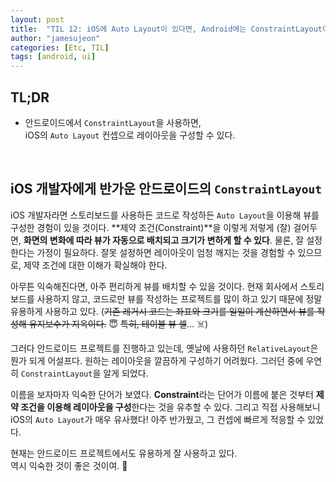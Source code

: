 ```yaml
---
layout: post
title:  "TIL 12: iOS에 Auto Layout이 있다면, Android에는 ConstraintLayout이 있다!"
author: "jamesujeon"
categories: [Etc, TIL]
tags: [android, ui]
---
```


## TL;DR

- 안드로이드에서 `ConstraintLayout`을 사용하면,  
iOS의 `Auto Layout` 컨셉으로 레이아웃을 구성할 수 있다.

<br>

## iOS 개발자에게 반가운 안드로이드의 `ConstraintLayout`

iOS 개발자라면 스토리보드를 사용하든 코드로 작성하든 `Auto Layout`을 이용해 뷰를 구성한 경험이 있을 것이다.
**제약 조건(Constraint)**을 이렇게 저렇게 (잘) 걸어두면, **화면의 변화에 따라 뷰가 자동으로 배치되고 크기가 변하게 할 수 있다**.
물론, 잘 설정한다는 가정이 필요하다.
잘못 설정하면 레이아웃이 엄청 깨지는 것을 경험할 수 있으므로, 제약 조건에 대한 이해가 확실해야 한다.

아무튼 익숙해진다면, 아주 편리하게 뷰를 배치할 수 있을 것이다.
현재 회사에서 스토리보드를 사용하지 않고, 코드로만 뷰를 작성하는 프로젝트를 많이 하고 있기 때문에 정말 유용하게 사용하고 있다.
(~~기존 레거시 코드는 좌표와 크기를 일일이 계산하면서 뷰를 작성해 유지보수가 지옥이다.~~ 😇 ~~특히, 테이블 뷰 셀~~... ☠️)

그러다 안드로이드 프로젝트를 진행하고 있는데, 옛날에 사용하던 `RelativeLayout`은 뭔가 되게 어설프다.
원하는 레이아웃을 깔끔하게 구성하기 어려웠다.
그러던 중에 우연히 `ConstraintLayout`을 알게 되었다.

이름을 보자마자 익숙한 단어가 보였다.
**Constraint**라는 단어가 이름에 붙은 것부터 **제약 조건을 이용해 레이아웃을 구성**한다는 것을 유추할 수 있다.
그리고 직접 사용해보니 iOS의 `Auto Layout`가 매우 유사했다!
아주 반가웠고, 그 컨셉에 빠르게 적응할 수 있었다.

현재는 안드로이드 프로젝트에서도 유용하게 잘 사용하고 있다.  
역시 익숙한 것이 좋은 것이여. 🙂
